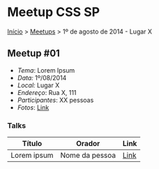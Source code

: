 Meetup CSS SP
======

[Início](/) > [Meetups](/meetups) > 1º de agosto de 2014 - Lugar X

## Meetup #01

* *Tema*: Lorem Ipsum
* *Data:* 1º/08/2014
* *Local:* Lugar X
* *Endereço*: Rua X, 111
* *Participantes*: XX pessoas
* *Fotos*: [Link](http://www.google.com)

### Talks

| Título         | Orador         | Link                          |
| -------------  | -------------  | ----------------------------- |
| Lorem ipsum    | Nome da pessoa | [Link](http://www.google.com) |
